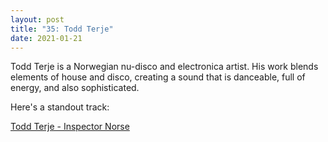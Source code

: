 ```yaml
---
layout: post
title: "35: Todd Terje"
date: 2021-01-21
---
```


Todd Terje is a Norwegian nu-disco and electronica artist. His work blends elements of house and disco, creating a sound that is danceable, full of energy, and also sophisticated.

Here's a standout track:

[Todd Terje - Inspector Norse](https://youtu.be/ebjXsc0UjdQ)